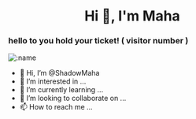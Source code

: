 <h1 align="center">Hi 👋, I'm Maha </h1>

<h3 align="left">hello to you hold your ticket! ( visitor number ) </h3>

![:name](https://count.getloli.com/get/@ShadowMAha)


- 👋 Hi, I’m @ShadowMaha
- 👀 I’m interested in ...
- 🌱 I’m currently learning ...
- 💞️ I’m looking to collaborate on ...
- 📫 How to reach me ...

<!---
ShadowMaha/ShadowMaha is a ✨ special ✨ repository because its `README.md` (this file) appears on your GitHub profile.
You can click the Preview link to take a look at your changes.
--->
